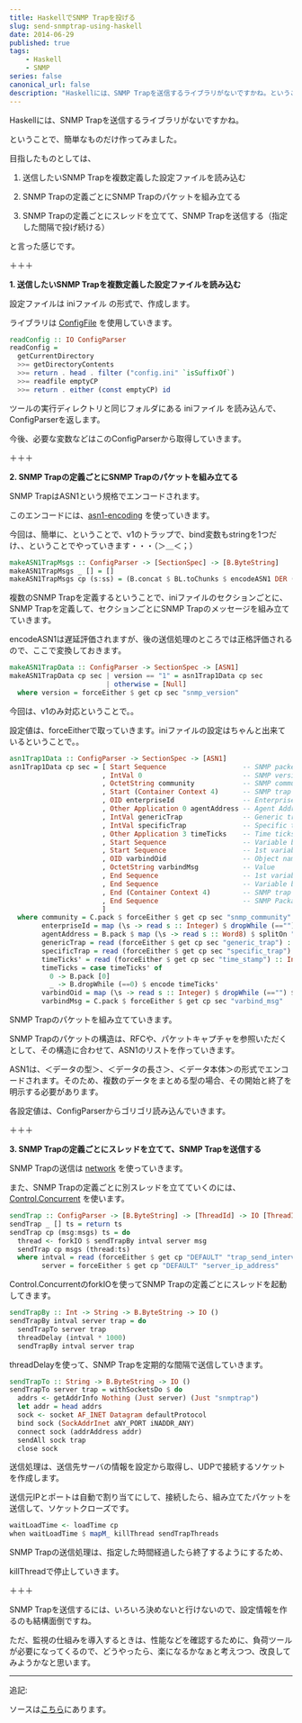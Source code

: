 ```yaml
---
title: HaskellでSNMP Trapを投げる
slug: send-snmptrap-using-haskell
date: 2014-06-29
published: true
tags:
    - Haskell
    - SNMP
series: false
canonical_url: false
description: "Haskellには、SNMP Trapを送信するライブラリがないですかね。ということで、簡単なものだけ作ってみました。"
---
```


Haskellには、SNMP Trapを送信するライブラリがないですかね。

ということで、簡単なものだけ作ってみました。

目指したものとしては、



	
  1. 送信したいSNMP Trapを複数定義した設定ファイルを読み込む

	
  2. SNMP Trapの定義ごとにSNMP Trapのパケットを組み立てる

	
  3. SNMP Trapの定義ごとにスレッドを立てて、SNMP Trapを送信する（指定した間隔で投げ続ける）


と言った感じです。

<!--more-->

＋＋＋

**1. 送信したいSNMP Trapを複数定義した設定ファイルを読み込む**

設定ファイルは iniファイル の形式で、作成します。

ライブラリは [ConfigFile](https://hackage.haskell.org/package/ConfigFile) を使用していきます。


```haskell
readConfig :: IO ConfigParser
readConfig =
  getCurrentDirectory
  >>= getDirectoryContents
  >>= return . head . filter ("config.ini" `isSuffixOf`)
  >>= readfile emptyCP
  >>= return . either (const emptyCP) id
```


ツールの実行ディレクトリと同じフォルダにある iniファイル を読み込んで、ConfigParserを返します。

今後、必要な変数などはこのConfigParserから取得していきます。

＋＋＋

**2. SNMP Trapの定義ごとにSNMP Trapのパケットを組み立てる**

SNMP TrapはASN1という規格でエンコードされます。

このエンコードには、[asn1-encoding](http://hackage.haskell.org/package/asn1-encoding) を使っていきます。

今回は、簡単に、ということで、v1のトラップで、bind変数もstringを1つだけ、、ということでやっていきます・・・（＞＿＜；）

```haskell
makeASN1TrapMsgs :: ConfigParser -> [SectionSpec] -> [B.ByteString]
makeASN1TrapMsgs _ [] = []
makeASN1TrapMsgs cp (s:ss) = (B.concat $ BL.toChunks $ encodeASN1 DER (makeASN1TrapData cp s)) : makeASN1TrapMsgs cp ss
```

複数のSNMP Trapを定義するということで、iniファイルのセクションごとに、SNMP Trapを定義して、セクションごとにSNMP Trapのメッセージを組み立てていきます。

encodeASN1は遅延評価されますが、後の送信処理のところでは正格評価されるので、ここで変換しておきます。

```haskell
makeASN1TrapData :: ConfigParser -> SectionSpec -> [ASN1]
makeASN1TrapData cp sec | version == "1" = asn1Trap1Data cp sec
                        | otherwise = [Null]
  where version = forceEither $ get cp sec "snmp_version"
```

今回は、v1のみ対応ということで。。

設定値は、forceEitherで取っていきます。iniファイルの設定はちゃんと出来ているということで。。

```haskell
asn1Trap1Data :: ConfigParser -> SectionSpec -> [ASN1]
asn1Trap1Data cp sec = [ Start Sequence                   -- SNMP packet start
                       , IntVal 0                         -- SNMP version: version-1
                       , OctetString community            -- SNMP community
                       , Start (Container Context 4)      -- SNMP trap pdu v1 start
                       , OID enterpriseId                 -- Enterprise OID
                       , Other Application 0 agentAddress -- Agent Address
                       , IntVal genericTrap               -- Generic trap
                       , IntVal specificTrap              -- Specific trap
                       , Other Application 3 timeTicks    -- Time ticks
                       , Start Sequence                   -- Variable binding list start
                       , Start Sequence                   -- 1st variable binding start
                       , OID varbindOid                   -- Object name
                       , OctetString varbindMsg           -- Value
                       , End Sequence                     -- 1st variable binding end
                       , End Sequence                     -- Variable binding list end
                       , End (Container Context 4)        -- SNMP trap pdu v1 end
                       , End Sequence                     -- SNMP Packaet end
                       ]
  where community = C.pack $ forceEither $ get cp sec "snmp_community"
        enterpriseId = map (\s -> read s :: Integer) $ dropWhile (=="") $ splitOn "." $ forceEither $ get cp sec "enterprise_oid"
        agentAddress = B.pack $ map (\s -> read s :: Word8) $ splitOn "." $ forceEither $ get cp sec "agent_ip_address"
        genericTrap = read (forceEither $ get cp sec "generic_trap") :: Integer
        specificTrap = read (forceEither $ get cp sec "specific_trap") :: Integer
        timeTicks' = read (forceEither $ get cp sec "time_stamp") :: Integer
        timeTicks = case timeTicks' of
          0 -> B.pack [0]
          _ -> B.dropWhile (==0) $ encode timeTicks'
        varbindOid = map (\s -> read s :: Integer) $ dropWhile (=="") $ splitOn "." $ forceEither $ get cp sec "varbind_oid"
        varbindMsg = C.pack $ forceEither $ get cp sec "varbind_msg"
```

SNMP Trapのパケットを組み立てていきます。

SNMP Trapのパケットの構造は、RFCや、パケットキャプチャを参照いただくとして、その構造に合わせて、ASN1のリストを作っていきます。

ASN1は、＜データの型＞、＜データの長さ＞、＜データ本体＞の形式でエンコードされます。そのため、複数のデータをまとめる型の場合、その開始と終了を明示する必要があります。

各設定値は、ConfigParserからゴリゴリ読み込んでいきます。

＋＋＋

**3. SNMP Trapの定義ごとにスレッドを立てて、SNMP Trapを送信する**

SNMP Trapの送信は [network](http://hackage.haskell.org/package/network) を使っていきます。

また、SNMP Trapの定義ごとに別スレッドを立てていくのには、[Control.Concurrent](https://hackage.haskell.org/package/base-4.7.0.0/docs/Control-Concurrent.html) を使います。

```haskell
sendTrap :: ConfigParser -> [B.ByteString] -> [ThreadId] -> IO [ThreadId]
sendTrap _ [] ts = return ts
sendTrap cp (msg:msgs) ts = do
  thread <- forkIO $ sendTrapBy intval server msg
  sendTrap cp msgs (thread:ts)
  where intval = read (forceEither $ get cp "DEFAULT" "trap_send_interval") :: Int
        server = forceEither $ get cp "DEFAULT" "server_ip_address"
```

Control.ConcurrentのforkIOを使ってSNMP Trapの定義ごとにスレッドを起動してきます。

```haskell
sendTrapBy :: Int -> String -> B.ByteString -> IO ()
sendTrapBy intval server trap = do
  sendTrapTo server trap
  threadDelay (intval * 1000)
  sendTrapBy intval server trap
```

threadDelayを使って、SNMP Trapを定期的な間隔で送信していきます。

```haskell
sendTrapTo :: String -> B.ByteString -> IO ()
sendTrapTo server trap = withSocketsDo $ do
  addrs <- getAddrInfo Nothing (Just server) (Just "snmptrap")
  let addr = head addrs
  sock <- socket AF_INET Datagram defaultProtocol
  bind sock (SockAddrInet aNY_PORT iNADDR_ANY)
  connect sock (addrAddress addr)
  sendAll sock trap
  close sock
```

送信処理は、送信先サーバの情報を設定から取得し、UDPで接続するソケットを作成します。

送信元IPとポートは自動で割り当てにして、接続したら、組み立てたパケットを送信して、ソケットクローズです。

```haskell
waitLoadTime <- loadTime cp
when waitLoadTime $ mapM_ killThread sendTrapThreads
```

SNMP Trapの送信処理は、指定した時間経過したら終了するようにするため、

killThreadで停止していきます。

＋＋＋

SNMP Trapを送信するには、いろいろ決めないと行けないので、設定情報を作るのも結構面倒ですね。

ただ、監視の仕組みを導入するときは、性能などを確認するために、負荷ツールが必要になってくるので、どうやったら、楽になるかなぁと考えつつ、改良してみようかなと思います。

***

追記:  

ソースは[こちら](https://github.com/IMOKURI/snmptrapper)にあります。


